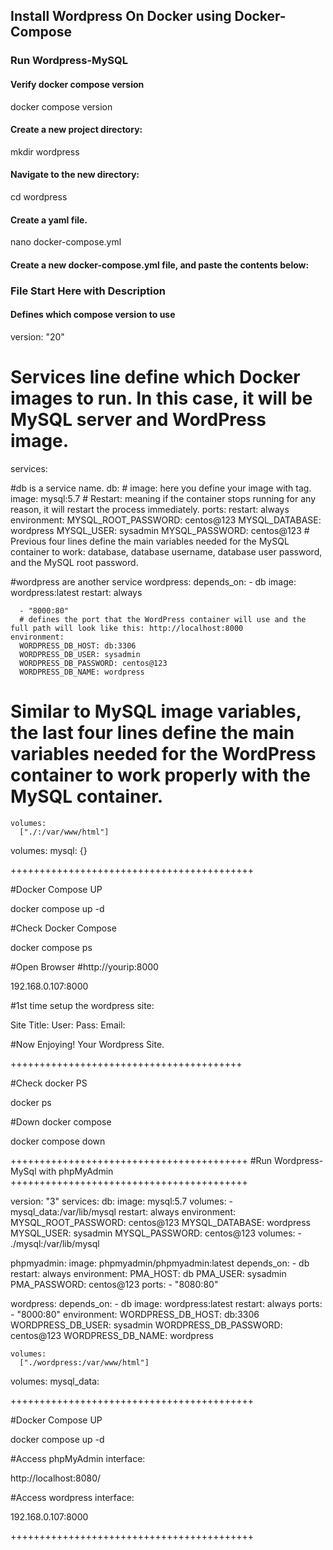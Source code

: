 
## Install Wordpress On Docker using Docker-Compose 


### Run Wordpress-MySQL      


#### Verify docker compose version

docker compose version

#### Create a new project directory:

mkdir wordpress

#### Navigate to the new directory:

cd wordpress

#### Create a yaml file.

nano docker-compose.yml

#### Create a new docker-compose.yml file, and paste the contents below:

### File Start Here with Description

#### Defines which compose version to use
version: "20" 

# Services line define which Docker images to run. In this case, it will be MySQL server and WordPress image.
services:
  
  #db is a service name.
  db:
    # image: here you define your image with tag.  
    image: mysql:5.7
    # Restart: meaning if the container stops running for any reason, it will restart the process immediately.
    ports:
    restart: always
    environment:
      MYSQL_ROOT_PASSWORD: centos@123
      MYSQL_DATABASE: wordpress
      MYSQL_USER: sysadmin
      MYSQL_PASSWORD: centos@123
      # Previous four lines define the main variables needed for the MySQL container to work: database, database username, database user password, and the MySQL root password.
  
#wordpress are another service 
  wordpress:
    depends_on:
      - db
    image: wordpress:latest
    restart: always
    
      - "8000:80"
      # defines the port that the WordPress container will use and the full path will look like this: http://localhost:8000
    environment:
      WORDPRESS_DB_HOST: db:3306
      WORDPRESS_DB_USER: sysadmin
      WORDPRESS_DB_PASSWORD: centos@123
      WORDPRESS_DB_NAME: wordpress
# Similar to MySQL image variables, the last four lines define the main variables needed for the WordPress container to work properly with the MySQL container.
    volumes:
      ["./:/var/www/html"]
volumes:
  mysql: {}

++++++++++++++++++++++++++++++++++++++++++  
  
#Docker Compose UP

docker compose up -d

#Check Docker Compose

docker compose ps

#Open Browser
#http://yourip:8000

192.168.0.107:8000

#1st time setup the wordpress site:

Site Title:
User:
Pass:
Email:

#Now Enjoying! Your Wordpress Site.

++++++++++++++++++++++++++++++++++++++++

#Check docker PS

docker ps

#Down docker compose

docker compose down

+++++++++++++++++++++++++++++++++++++++++
#Run Wordpress-MySql with phpMyAdmin
+++++++++++++++++++++++++++++++++++++++++

version: "3"
services:
  db:
    image: mysql:5.7
    volumes:
      - mysql_data:/var/lib/mysql
    restart: always
    environment:
      MYSQL_ROOT_PASSWORD: centos@123
      MYSQL_DATABASE: wordpress
      MYSQL_USER: sysadmin
      MYSQL_PASSWORD: centos@123
    volumes:
      -  ./mysql:/var/lib/mysql
      
  phpmyadmin:
    image: phpmyadmin/phpmyadmin:latest
    depends_on:
      - db
    restart: always
    environment:
      PMA_HOST: db
      PMA_USER: sysadmin
      PMA_PASSWORD: centos@123
    ports:
      - "8080:80"
      
   wordpress:
    depends_on:
      - db
    image: wordpress:latest
    restart: always
    ports:
      - "8000:80"
    environment:
      WORDPRESS_DB_HOST: db:3306
      WORDPRESS_DB_USER: sysadmin
      WORDPRESS_DB_PASSWORD: centos@123
      WORDPRESS_DB_NAME: wordpress
      
    volumes:
      ["./wordpress:/var/www/html"]
volumes:
  mysql_data:
  
++++++++++++++++++++++++++++++++++++++++++

#Docker Compose UP

docker compose up -d  
  

#Access phpMyAdmin interface:

http://localhost:8080/

#Access wordpress interface:

192.168.0.107:8000

++++++++++++++++++++++++++++++++++++++++++
